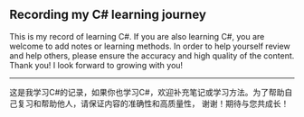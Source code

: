 ## Recording my C# learning journey
This is my record of learning C#. If you are also learning C#, you are welcome to add notes or learning methods. 
In order to help yourself review and help others, please ensure the accuracy and high quality of the content. 
Thank you! I look forward to growing with you!

----------------------------------------------------------------------------------------------------------------

这是我学习C#的记录，如果你也学习C#，欢迎补充笔记或学习方法。为了帮助自己复习和帮助他人，请保证内容的准确性和高质量性，
谢谢！期待与您共成长！

